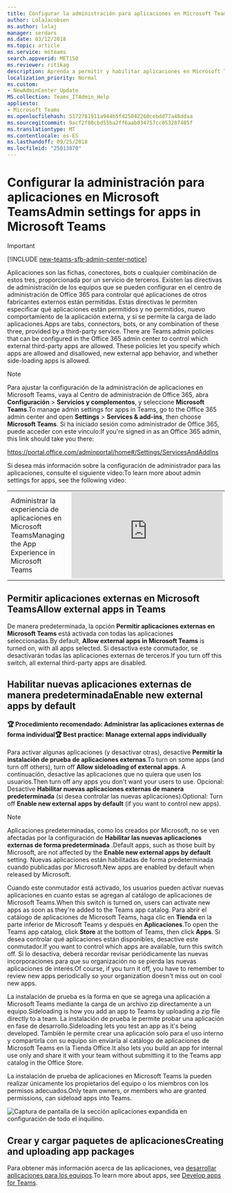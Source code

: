 ```yaml
---
title: Configurar la administración para aplicaciones en Microsoft Teams
author: LolaJacobsen
ms.author: lolaj
manager: serdars
ms.date: 03/12/2018
ms.topic: article
ms.service: msteams
search.appverid: MET150
ms.reviewer: ritikag
description: Aprenda a permitir y habilitar aplicaciones en Microsoft Teams, incluida la carga lateral de aplicaciones externas.
localization_priority: Normal
ms.custom:
- NewAdminCenter_Update
MS.collection: Teams_ITAdmin_Help
appliesto:
- Microsoft Teams
ms.openlocfilehash: 5172781911a944b5fd25042260cebdd77a48ddaa
ms.sourcegitcommit: 9acf2f80cbd55ba2ff6aab034757cc053287485f
ms.translationtype: MT
ms.contentlocale: es-ES
ms.lasthandoff: 09/25/2018
ms.locfileid: "25013870"
---
```

<a name="admin-settings-for-apps-in-microsoft-teams"></a><span data-ttu-id="f87bb-103">Configurar la administración para aplicaciones en Microsoft Teams</span><span class="sxs-lookup"><span data-stu-id="f87bb-103">Admin settings for apps in Microsoft Teams</span></span>
==========================================
> [!IMPORTANT]
> [!INCLUDE [new-teams-sfb-admin-center-notice](includes/new-teams-sfb-admin-center-notice.md)]

<span data-ttu-id="f87bb-p101">Aplicaciones son las fichas, conectores, bots o cualquier combinación de estos tres, proporcionada por un servicio de terceros. Existen las directivas de administración de los equipos que se pueden configurar en el centro de administración de Office 365 para controlar qué aplicaciones de otros fabricantes externos están permitidas. Estas directivas le permiten especificar qué aplicaciones están permitidos y no permitidos, nuevo comportamiento de la aplicación externa, y si se permite la carga de lado aplicaciones.</span><span class="sxs-lookup"><span data-stu-id="f87bb-p101">Apps are tabs, connectors, bots, or any combination of these three, provided by a third-party service. There are Teams admin policies that can be configured in the Office 365 admin center to control which external third-party apps are allowed. These policies let you specify which apps are allowed and disallowed, new external app behavior, and whether side-loading apps is allowed.</span></span>

> [!NOTE]
> <span data-ttu-id="f87bb-107">Para ajustar la configuración de la administración de aplicaciones en Microsoft Teams, vaya al Centro de administración de Office 365, abra **Configuración** > **Servicios y complementos**, y seleccione **Microsoft Teams**.</span><span class="sxs-lookup"><span data-stu-id="f87bb-107">To manage admin settings for apps in Teams, go to the Office 365 admin center and open **Settings** > **Services & add-ins**, then choose **Microsoft Teams**.</span></span> <span data-ttu-id="f87bb-108">Si ha iniciado sesión como administrador de Office 365, puede acceder con este vínculo:</span><span class="sxs-lookup"><span data-stu-id="f87bb-108">If you're signed in as an Office 365 admin, this link should take you there:</span></span>
> 
> https://portal.office.com/adminportal/home#/Settings/ServicesAndAddIns 

<span data-ttu-id="f87bb-109">Si desea más información sobre la configuración de administrador para las aplicaciones, consulte el siguiente vídeo:</span><span class="sxs-lookup"><span data-stu-id="f87bb-109">To learn more about admin settings for apps, see the following video:</span></span> 
 
|  |  |
|---------|---------|
| <span data-ttu-id="f87bb-110">Administrar la experiencia de aplicaciones en Microsoft Teams</span><span class="sxs-lookup"><span data-stu-id="f87bb-110">Managing the App Experience in Microsoft Teams</span></span>   | <iframe width="350" height="200" src="https://www.youtube.com/embed/CHnpw1O7EgM" frameborder="0" allowfullscreen></iframe>     | 

## <a name="allow-external-apps-in-teams"></a><span data-ttu-id="f87bb-111">Permitir aplicaciones externas en Microsoft Teams</span><span class="sxs-lookup"><span data-stu-id="f87bb-111">Allow external apps in Teams</span></span>

<span data-ttu-id="f87bb-112">De manera predeterminada, la opción **Permitir aplicaciones externas en Microsoft Teams** está activada con todas las aplicaciones seleccionadas.</span><span class="sxs-lookup"><span data-stu-id="f87bb-112">By default, **Allow external apps in Microsoft Teams** is turned on, with all apps selected.</span></span>  <span data-ttu-id="f87bb-113">Si desactiva este conmutador, se desactivarán todas las aplicaciones externas de terceros.</span><span class="sxs-lookup"><span data-stu-id="f87bb-113">If you turn off this switch, all external third-party apps are disabled.</span></span> 

## <a name="enable-new-external-apps-by-default"></a><span data-ttu-id="f87bb-114">Habilitar nuevas aplicaciones externas de manera predeterminada</span><span class="sxs-lookup"><span data-stu-id="f87bb-114">Enable new external apps by default</span></span>

#### <a name="trophy-best-practice-manage-external-apps-individually"></a><span data-ttu-id="f87bb-115">:trophy: Procedimiento recomendado: Administrar las aplicaciones externas de forma individual</span><span class="sxs-lookup"><span data-stu-id="f87bb-115">:trophy: Best practice: Manage external apps individually</span></span> 
 
<span data-ttu-id="f87bb-116">Para activar algunas aplicaciones (y desactivar otras), desactive **Permitir la instalación de prueba de aplicaciones externas**.</span><span class="sxs-lookup"><span data-stu-id="f87bb-116">To turn on some apps (and turn off others), turn off **Allow sideloading of external apps**.</span></span> <span data-ttu-id="f87bb-117">A continuación, desactive las aplicaciones que no quiera que usen los usuarios.</span><span class="sxs-lookup"><span data-stu-id="f87bb-117">Then turn off any apps you don't want your users to use.</span></span> <span data-ttu-id="f87bb-118">Opcional: Desactive **Habilitar nuevas aplicaciones externas de manera predeterminada** (si desea controlar las nuevas aplicaciones).</span><span class="sxs-lookup"><span data-stu-id="f87bb-118">Optional: Turn off **Enable new external apps by default** (if you want to control new apps).</span></span> 

> [!NOTE]
> <span data-ttu-id="f87bb-119">Aplicaciones predeterminadas, como los creados por Microsoft, no se ven afectadas por la configuración de **Habilitar las nuevas aplicaciones externas de forma predeterminada** .</span><span class="sxs-lookup"><span data-stu-id="f87bb-119">Default apps, such as those built by Microsoft, are not affected by the **Enable new external apps by default** setting.</span></span> <span data-ttu-id="f87bb-120">Nuevas aplicaciones están habilitadas de forma predeterminada cuando publicadas por Microsoft.</span><span class="sxs-lookup"><span data-stu-id="f87bb-120">New apps are enabled by default when released by Microsoft.</span></span>

<span data-ttu-id="f87bb-121">Cuando este conmutador está activado, los usuarios pueden activar nuevas aplicaciones en cuanto estas se agregan al catálogo de aplicaciones de Microsoft Teams.</span><span class="sxs-lookup"><span data-stu-id="f87bb-121">When this switch is turned on, users can activate new apps as soon as they're added to the Teams app catalog.</span></span> <span data-ttu-id="f87bb-122">Para abrir el catálogo de aplicaciones de Microsoft Teams, haga clic en **Tienda** en la parte inferior de Microsoft Teams y después en **Aplicaciones**.</span><span class="sxs-lookup"><span data-stu-id="f87bb-122">To open the Teams app catalog, click **Store** at the bottom of Teams, then click **Apps**.</span></span> <span data-ttu-id="f87bb-123">Si desea controlar qué aplicaciones están disponibles, desactive este conmutador.</span><span class="sxs-lookup"><span data-stu-id="f87bb-123">If you want to control which apps are available, turn this switch off.</span></span> <span data-ttu-id="f87bb-124">Si lo desactiva, deberá recordar revisar periódicamente las nuevas incorporaciones para que su organización no se pierda las nuevas aplicaciones de interés.</span><span class="sxs-lookup"><span data-stu-id="f87bb-124">Of course, if you turn it off, you have to remember to review new apps periodically so your organization doesn't miss out on cool new apps.</span></span> 

<span data-ttu-id="f87bb-125">La instalación de prueba es la forma en que se agrega una aplicación a Microsoft Teams mediante la carga de un archivo zip directamente a un equipo.</span><span class="sxs-lookup"><span data-stu-id="f87bb-125">Sideloading is how you add an app to Teams by uploading a zip file directly to a team.</span></span> <span data-ttu-id="f87bb-126">La instalación de prueba le permite probar una aplicación en fase de desarrollo.</span><span class="sxs-lookup"><span data-stu-id="f87bb-126">Sideloading lets you test an app as it's being developed.</span></span> <span data-ttu-id="f87bb-127">También le permite crear una aplicación solo para el uso interno y compartirla con su equipo sin enviarla al catálogo de aplicaciones de Microsoft Teams en la Tienda Office.</span><span class="sxs-lookup"><span data-stu-id="f87bb-127">It also lets you build an app for internal use only and share it with your team without submitting it to the Teams app catalog in the Office Store.</span></span> 

<span data-ttu-id="f87bb-128">La instalación de prueba de aplicaciones en Microsoft Teams la pueden realizar únicamente los propietarios del equipo o los miembros con los permisos adecuados.</span><span class="sxs-lookup"><span data-stu-id="f87bb-128">Only team owners, or members who are granted permissions, can sideload apps into Teams.</span></span>  

![Captura de pantalla de la sección aplicaciones expandida en configuración de todo el inquilino.](media/Admin_settings_for_apps_in_Microsoft_Teams_image2.png)

## <a name="creating-and-uploading-app-packages"></a><span data-ttu-id="f87bb-130">Crear y cargar paquetes de aplicaciones</span><span class="sxs-lookup"><span data-stu-id="f87bb-130">Creating and uploading app packages</span></span> 

<span data-ttu-id="f87bb-131">Para obtener más información acerca de las aplicaciones, vea [desarrollar aplicaciones para los equipos](https://docs.microsoft.com/microsoftteams/platform/concepts/apps/apps-overview).</span><span class="sxs-lookup"><span data-stu-id="f87bb-131">To learn more about apps, see [Develop apps for Teams](https://docs.microsoft.com/microsoftteams/platform/concepts/apps/apps-overview).</span></span> 



